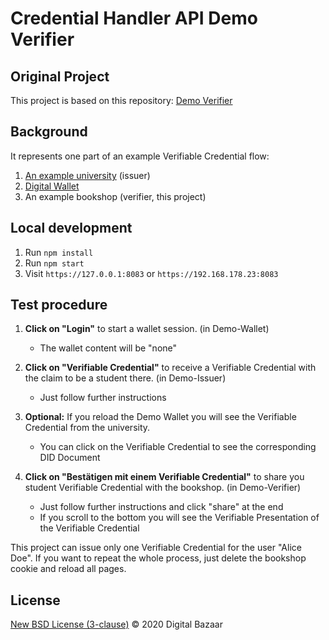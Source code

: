 # Credential Handler API Demo Verifier

## Original Project 

This project is based on this repository: [Demo Verifier](https://github.com/digitalbazaar/chapi-demo-verifier)


## Background

It represents one part of an example Verifiable Credential flow:

1. [An example university](https://github.com/VeronikaSedlackova/Demo-Issuer) (issuer)
2. [Digital Wallet](https://github.com/VeronikaSedlackova/Demo-Wallet)
3. An example bookshop (verifier, this project)


## Local development

1. Run `npm install`
2. Run `npm start`
3. Visit `https://127.0.0.1:8083` or `https://192.168.178.23:8083`


## Test procedure

1. **Click on "Login"** to start a wallet session. (in Demo-Wallet)
     * The wallet content will be "none"

2. **Click on "Verifiable Credential"** to receive a Verifiable Credential with the claim to be a student there. (in Demo-Issuer)
     * Just follow further instructions

3. **Optional:** If you reload the Demo Wallet you will see the Verifiable Credential from the university.
     * You can click on the Verifiable Credential to see the corresponding DID Document

4. **Click on "Bestätigen mit einem Verifiable Credential"** to share you student Verifiable Credential with the bookshop. (in Demo-Verifier)
     * Just follow further instructions and click "share" at the end
     * If you scroll to the bottom you will see the Verifiable Presentation of the Verifiable Credential

This project can issue only one Verifiable Credential for the user "Alice Doe". If you want to repeat the whole process, just delete the bookshop cookie and reload all pages.


## License

[New BSD License (3-clause)](LICENSE) © 2020 Digital Bazaar
